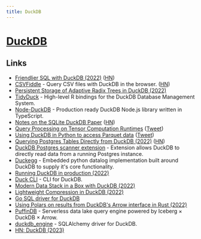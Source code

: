 ```yaml
---
title: DuckDB
---
```


# [DuckDB](https://duckdb.org/)

## Links

- [Friendlier SQL with DuckDB (2022)](https://duckdb.org/2022/05/04/friendlier-sql.html) ([HN](https://news.ycombinator.com/item?id=31355050))
- [CSVFiddle](https://csvfiddle.io/) - Query CSV files with DuckDB in the browser. ([HN](https://news.ycombinator.com/item?id=31946039))
- [Persistent Storage of Adaptive Radix Trees in DuckDB (2022)](https://duckdb.org/2022/07/27/art-storage.html)
- [TidyDuck](https://github.com/krlmlr/tidyduck) - High-level R bindings for the DuckDB Database Management System.
- [Node-DuckDB](https://github.com/deepcrawl/node-duckdb) - Production ready DuckDB Node.js library written in TypeScript.
- [Notes on the SQLite DuckDB Paper](https://simonwillison.net/2022/Sep/1/sqlite-duckdb-paper/) ([HN](https://news.ycombinator.com/item?id=32684424))
- [Query Processing on Tensor Computation Runtimes](https://www.vldb.org/pvldb/vol15/p2811-he.pdf) ([Tweet](https://twitter.com/__AlexMonahan__/status/1566053135390388225))
- [Using DuckDB in Python to access Parquet data](https://til.simonwillison.net/duckdb/parquet) ([Tweet](https://twitter.com/simonw/status/1570968646096420864))
- [Querying Postgres Tables Directly from DuckDB (2022)](https://duckdb.org/2022/09/30/postgres-scanner.html) ([HN](https://news.ycombinator.com/item?id=33035803))
- [DuckDB Postgres scanner extension](https://github.com/duckdblabs/postgres_scanner) - Extension allows DuckDB to directly read data from a running Postgres instance.
- [Duckegg](https://github.com/philzook58/duckegg) - Embedded python datalog implementation built around DuckDB to supply it's core functionality.
- [Running DuckDB in production (2022)](https://twitter.com/bernhardsson/status/1579460027907444738)
- [Duck CLI](https://github.com/dbcli/duckcli) - CLI for DuckDB.
- [Modern Data Stack in a Box with DuckDB (2022)](https://duckdb.org/2022/10/12/modern-data-stack-in-a-box.html)
- [Lightweight Compression in DuckDB (2022)](https://duckdb.org/2022/10/28/lightweight-compression.html)
- [Go SQL driver for DuckDB](https://github.com/marcboeker/go-duckdb)
- [Using Polars on results from DuckDB's Arrow interface in Rust (2022)](https://vikramoberoi.com/using-polars-on-results-from-duckdbs-arrow-interface-in-rust/)
- [PuffinDB](https://github.com/sutoiku/puffin) - Serverless data lake query engine powered by Iceberg × DuckDB × Arrow.
- [duckdb_engine](https://github.com/Mause/duckdb_engine) - SQLAlchemy driver for DuckDB.
- [HN: DuckDB (2023)](https://news.ycombinator.com/item?id=34741195)
